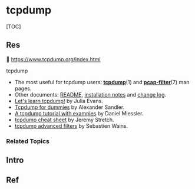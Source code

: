 # tcpdump

[TOC]



## Res
📂 https://www.tcpdump.org/index.html

tcpdump
- The most useful for tcpdump users: [**tcpdump**](https://www.tcpdump.org/manpages/tcpdump.1.html)(1) and [**pcap-filter**](https://www.tcpdump.org/manpages/pcap-filter.7.html)(7) man pages.
- Other documents: [README](https://github.com/the-tcpdump-group/tcpdump/blob/master/README.md), [installation notes](https://github.com/the-tcpdump-group/tcpdump/blob/master/INSTALL.md) and [change log](https://github.com/the-tcpdump-group/tcpdump/blob/master/CHANGES).
- [Let's learn tcpdump!](https://wizardzines.com/zines/tcpdump/) by Julia Evans.
- [Tcpdump for dummies](http://www.alexonlinux.com/tcpdump-for-dummies) by Alexander Sandler.
- [A tcpdump tutorial with examples](https://danielmiessler.com/study/tcpdump/) by Daniel Miessler.
- [tcpdump cheat sheet](https://packetlife.net/media/library/12/tcpdump.pdf) by Jeremy Stretch.
- [tcpdump advanced filters](https://blog.wains.be/2007/2007-10-01-tcpdump-advanced-filters/) by Sebastien Wains.


### Related Topics



## Intro


## Ref

